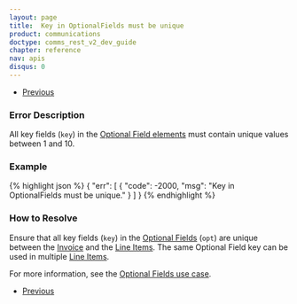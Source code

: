 ```yaml
---
layout: page
title:  Key in OptionalFields must be unique
product: communications
doctype: comms_rest_v2_dev_guide
chapter: reference
nav: apis
disqus: 0
---
```


<ul class="pager">
  <li class="previous"><a href="/communications/dev-guide_rest_v2/reference/calculate-tax-errors/"><i class="glyphicon glyphicon-chevron-left"></i>Previous</a></li>
</ul>

<h3>Error Description</h3>
All key fields (<code>key</code>) in the <a class="dev-guide-link" href="/communications/dev-guide_rest_v2/reference/key-value-pair/">Optional Field elements</a> must contain unique values between 1 and 10.

<h3>Example</h3>
{% highlight json %}
{
  "err": [
      {
        "code": -2000,
        "msg": "Key in OptionalFields must be unique."
      }
  ]
}
{% endhighlight %}

<h3>How to Resolve</h3>
Ensure that all key fields (<code>key</code>) in the <a class="dev-guide-link" href="/communications/dev-guide_rest_v2/reference/key-value-pair/">Optional Fields</a> (<code>opt</code>) are unique between the <a class="dev-guide-link" href="/communications/dev-guide_rest_v2/reference/invoice/">Invoice</a> and the <a class="dev-guide-link" href="/communications/dev-guide_rest_v2/reference/line-item/">Line Items</a>.  The same Optional Field key can be used in multiple <a class="dev-guide-link" href="/communications/dev-guide_rest_v2/reference/line-item/">Line Items</a>.

For more information, see the <a class="dev-guide-link" href="/communications/dev-guide_rest_v2/customizing-transactions/sample-transactions/optional-fields/">Optional Fields use case</a>.

<ul class="pager">
  <li class="previous"><a href="/communications/dev-guide_rest_v2/reference/calculate-tax-errors/"><i class="glyphicon glyphicon-chevron-left"></i>Previous</a></li>
</ul>